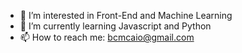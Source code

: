 - 👀 I’m interested in Front-End and Machine Learning
- 🌱 I’m currently learning Javascript and Python
- 📫 How to reach me: bcmcaio@gmail.com

<!---
CaioCBMC/CaioCBMC is a ✨ special ✨ repository because its `README.md` (this file) appears on your GitHub profile.
You can click the Preview link to take a look at your changes.
--->
